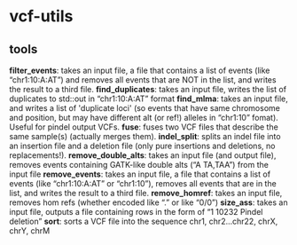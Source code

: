 # vcf-utils

## tools

**filter_events**: takes an input file, a file that contains a list of events (like “chr1:10:A:AT”) and removes all events that are NOT in the list, and writes the result to a third file.
**find_duplicates**: takes an input file, writes the list of duplicates to std::out in “chr1:10:A:AT” format
**find_mlma**: takes an input file, and writes a list of 'duplicate loci' (so events that have same chromosome and position, but may have different alt (or ref!) alleles in “chr1:10” fomat). Useful for pindel output VCFs.
**fuse**: fuses two VCF files that describe the same sample(s) (actually merges them).
**indel_split**: splits an indel file into an insertion file and a deletion file (only pure insertions and deletions, no replacements!).
**remove_double_alts**: takes an input file (and output file), removes events containing GATK-like double alts (“A TA,TAA”) from the input file
**remove_events**: takes an input file, a file that contains a list of events (like “chr1:10:A:AT” or “chr1:10”), removes all events that are in the list, and writes the result to a third file.
**remove_homref**: takes an input file, removes hom refs (whether encoded like “.” or like “0/0”)
**size_ass**: takes an input file, outputs a file containing rows in the form of “1 10232 Pindel deletion”
**sort**: sorts a VCF file into the sequence chr1, chr2...chr22, chrX, chrY, chrM

